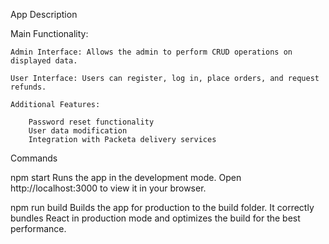 App Description

Main Functionality:

    Admin Interface: Allows the admin to perform CRUD operations on displayed data.

    User Interface: Users can register, log in, place orders, and request refunds.

    Additional Features:

        Password reset functionality
        User data modification
        Integration with Packeta delivery services


Commands

npm start
Runs the app in the development mode.
Open http://localhost:3000 to view it in your browser.

npm run build
Builds the app for production to the build folder.
It correctly bundles React in production mode and optimizes the build for the best performance.

